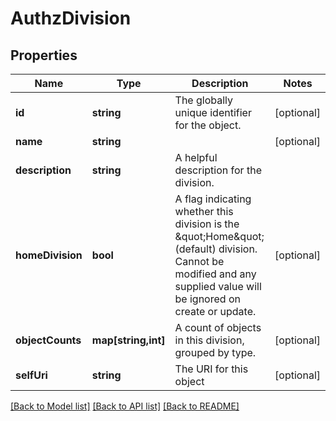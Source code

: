 # AuthzDivision

## Properties
Name | Type | Description | Notes
------------ | ------------- | ------------- | -------------
**id** | **string** | The globally unique identifier for the object. | [optional] 
**name** | **string** |  | [optional] 
**description** | **string** | A helpful description for the division. | 
**homeDivision** | **bool** | A flag indicating whether this division is the \&quot;Home\&quot; (default) division. Cannot be modified and any supplied value will be ignored on create or update. | [optional] 
**objectCounts** | **map[string,int]** | A count of objects in this division, grouped by type. | [optional] 
**selfUri** | **string** | The URI for this object | [optional] 

[[Back to Model list]](../README.md#documentation-for-models) [[Back to API list]](../README.md#documentation-for-api-endpoints) [[Back to README]](../README.md)


